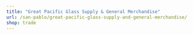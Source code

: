 ```yaml
---
title: "Great Pacific Glass Supply & General Merchandise"
url: /san-pablo/great-pacific-glass-supply-and-general-merchandise/
shop: trade
---
```

